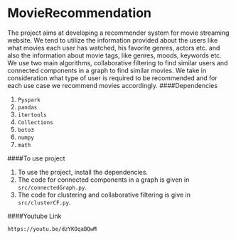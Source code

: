 # MovieRecommendation
The project aims at developing a recommender system for movie streaming website. We tend to utilize the information provided about the users like what movies each user has watched, his favorite genres, actors etc. and also the information about movie tags, like genres, moods, keywords etc. We use two main algorithms, collaborative filtering to find similar users and connected components in a graph to find similar movies. We take in consideration what type of user is required to be recommended and for each use case we recommend movies accordingly.
####Dependencies
1. `Pyspark`
2. `pandas`
3. `itertools`
4. `Collections`
5. `boto3`
6. `numpy`
7. `math`

####To use project
1. To use the project, install the dependencies.
2. The code for connected components in a graph is given in `src/connectedGraph.py`.
3. The code for clustering and collaborative filtering is give in `src/clusterCF.py`.

####Youtube Link

`https://youtu.be/dzYKOqaBQwM`
